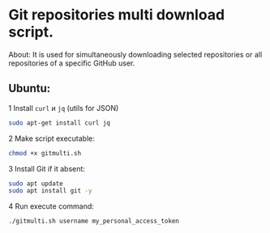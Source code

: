 # Git repositories multi download script.

About: It is used for simultaneously downloading selected repositories or all repositories of a specific GitHub user.

## Ubuntu:

1  Install `curl` и `jq` (utils for JSON)
```bash
sudo apt-get install curl jq
```

2 Make script executable:
```bash
chmod +x gitmulti.sh
```

3 Install Git if it absent:
```bash
sudo apt update
sudo apt install git -y
```

4 Run execute command:
```bash
./gitmulti.sh username my_personal_access_token
```